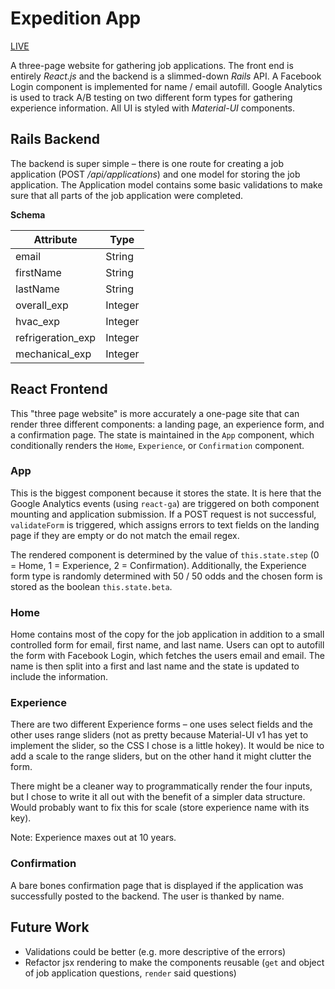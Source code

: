 # Expedition App

[LIVE](https://thawing-hamlet-72557.herokuapp.com)

A three-page website for gathering job applications. The front end is entirely *React.js* and the backend is a slimmed-down *Rails* API. A Facebook Login component is implemented for name / email autofill. Google Analytics is used to track A/B testing on two different form types for gathering experience information. All UI is styled with *Material-UI* components.

## Rails Backend

The backend is super simple – there is one route for creating a job application (POST */api/applications*) and one model for storing the job application. The Application model contains some basic validations to make sure that all parts of the job application were completed.

**Schema**

Attribute    | Type
------------ | -----------
email | String
firstName | String
lastName | String
overall_exp | Integer
hvac_exp | Integer
refrigeration_exp | Integer
mechanical_exp | Integer

## React Frontend

This "three page website" is more accurately a one-page site that can render three different components: a landing page, an experience form, and a confirmation page. The state is maintained in the ```App``` component, which conditionally renders the ```Home```, ```Experience```, or ```Confirmation``` component.

### App
This is the biggest component because it stores the state. It is here that the Google Analytics events (using ```react-ga```) are triggered on both component mounting and application submission. If a POST request is not successful, ```validateForm``` is triggered, which assigns errors to text fields on the landing page if they are empty or do not match the email regex.

The rendered component is determined by the value of ```this.state.step``` (0 = Home, 1 = Experience, 2 = Confirmation). Additionally, the Experience form type is randomly determined with 50 / 50 odds and the chosen form is stored as the boolean ```this.state.beta```.

### Home
Home contains most of the copy for the job application in addition to a small controlled form for email, first name, and last name. Users can opt to autofill the form with Facebook Login, which fetches the users email and email. The name is then split into a first and last name and the state is updated to include the information.

### Experience
There are two different Experience forms – one uses select fields and the other uses range sliders (not as pretty because Material-UI v1 has yet to implement the slider, so the CSS I chose is a little hokey). It would be nice to add a scale to the range sliders, but on the other hand it might clutter the form.

There might be a cleaner way to programmatically render the four inputs, but I chose to write it all out with the benefit of a simpler data structure. Would probably want to fix this for scale (store experience name with its key).

Note: Experience maxes out at 10 years.

### Confirmation
A bare bones confirmation page that is displayed if the application was successfully posted to the backend. The user is thanked by name.

## Future Work
* Validations could be better (e.g. more descriptive of the errors)
* Refactor jsx rendering to make the components reusable (```get``` and object of job application questions, ```render``` said questions)

